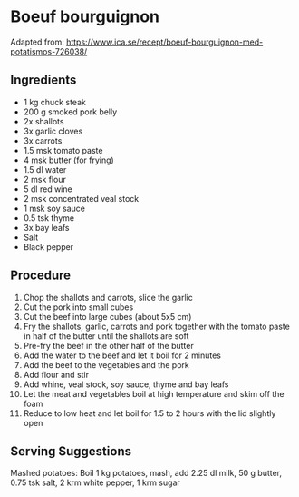 # Boeuf bourguignon
Adapted from: https://www.ica.se/recept/boeuf-bourguignon-med-potatismos-726038/
## Ingredients
- 1 kg chuck steak
- 200 g smoked pork belly
- 2x shallots
- 3x garlic cloves
- 3x carrots
- 1.5 msk tomato paste
- 4 msk butter (for frying)
- 1.5 dl water
- 2 msk flour
- 5 dl red wine
- 2 msk concentrated veal stock
- 1 msk soy sauce
- 0.5 tsk thyme
- 3x bay leafs
- Salt
- Black pepper
## Procedure
1. Chop the shallots and carrots, slice the garlic
2. Cut the pork into small cubes
3. Cut the beef into large cubes (about 5x5 cm)
4. Fry the shallots, garlic, carrots and pork together with the tomato paste in half of the butter until the shallots are soft
5. Pre-fry the beef in the other half of the butter
6. Add the water to the beef and let it boil for 2 minutes
7. Add the beef to the vegetables and the pork
8. Add flour and stir
9. Add whine, veal stock, soy sauce, thyme and bay leafs
10. Let the meat and vegetables boil at high temperature and skim off the foam
11. Reduce to low heat and let boil for 1.5 to 2 hours with the lid slightly open
## Serving Suggestions
Mashed potatoes: Boil 1 kg potatoes, mash, add 2.25 dl milk, 50 g butter, 0.75 tsk salt, 2 krm white pepper, 1 krm sugar
